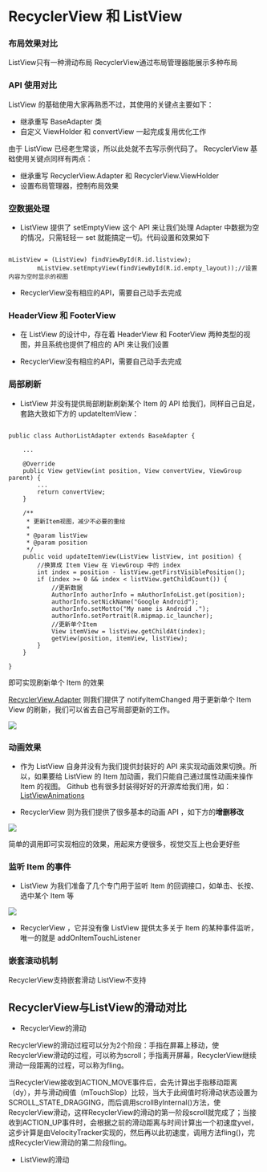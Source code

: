 RecyclerView 和 ListView
===


### 布局效果对比
ListView只有一种滑动布局
RecyclerView通过布局管理器能展示多种布局

### API 使用对比
ListView 的基础使用大家再熟悉不过，其使用的关键点主要如下：

*   继承重写 BaseAdapter 类
*   自定义 ViewHolder 和 convertView 一起完成复用优化工作

由于 ListView 已经老生常谈，所以此处就不去写示例代码了。 RecyclerView 基础使用关键点同样有两点：

*   继承重写 RecyclerView.Adapter 和 RecyclerView.ViewHolder
*   设置布局管理器，控制布局效果

### 空数据处理

* ListView 提供了 setEmptyView 这个 API 来让我们处理 Adapter 中数据为空的情况，只需轻轻一 set 就能搞定一切。代码设置和效果如下

```

mListView = (ListView) findViewById(R.id.listview);
        mListView.setEmptyView(findViewById(R.id.empty_layout));//设置内容为空时显示的视图

```
* RecyclerView没有相应的API，需要自己动手去完成

### HeaderView 和 FooterView

* 在 ListView 的设计中，存在着 HeaderView 和 FooterView 两种类型的视图，并且系统也提供了相应的 API 来让我们设置

* RecyclerView没有相应的API，需要自己动手去完成

### 局部刷新
* ListView 并没有提供局部刷新刷新某个 Item 的 API 给我们，同样自己自足，套路大致如下方的 updateItemView：

```

public class AuthorListAdapter extends BaseAdapter {

    ...

    @Override
    public View getView(int position, View convertView, ViewGroup parent) {
        ...
        return convertView;
    }

    /**
     * 更新Item视图，减少不必要的重绘
     *
     * @param listView
     * @param position
     */
    public void updateItemView(ListView listView, int position) {
        //换算成 Item View 在 ViewGroup 中的 index
        int index = position - listView.getFirstVisiblePosition();
        if (index >= 0 && index < listView.getChildCount()) {
            //更新数据
            AuthorInfo authorInfo = mAuthorInfoList.get(position);
            authorInfo.setNickName("Google Android");
            authorInfo.setMotto("My name is Android .");
            authorInfo.setPortrait(R.mipmap.ic_launcher);
            //更新单个Item
            View itemView = listView.getChildAt(index);
            getView(position, itemView, listView);
        }
    }

}

```

即可实现刷新单个 Item 的效果

[RecyclerView.Adapter](https://link.jianshu.com/?t=https://developer.android.com/reference/android/support/v7/widget/RecyclerView.Adapter.html) 则我们提供了 notifyItemChanged 用于更新单个 Item View 的刷新，我们可以省去自己写局部更新的工作。

![](https://upload-images.jianshu.io/upload_images/912181-b8051dce7450291e.png?imageMogr2/auto-orient/strip%7CimageView2/2/w/700)

### 动画效果

* 作为 ListView 自身并没有为我们提供封装好的 API 来实现动画效果切换。所以，如果要给 ListView 的 Item 加动画，我们只能自己通过属性动画来操作 Item 的视图。 Github 也有很多封装得好好的开源库给我们用，如：[ListViewAnimations](https://link.jianshu.com?t=https://github.com/nhaarman/ListViewAnimations)

* RecyclerView 则为我们提供了很多基本的动画 API ，如下方的**增删移改**

![](https://upload-images.jianshu.io/upload_images/912181-af00cdaa75008b0d.png?imageMogr2/auto-orient/strip%7CimageView2/2/w/700)

简单的调用即可实现相应的效果，用起来方便很多，视觉交互上也会更好些

### 监听 Item 的事件
* ListView 为我们准备了几个专门用于监听 Item 的回调接口，如单击、长按、选中某个 Item 等

![](https://upload-images.jianshu.io/upload_images/912181-eb82b15ab33d5bc8.png?imageMogr2/auto-orient/strip%7CimageView2/2/w/700)

* RecyclerView ，它并没有像 ListView 提供太多关于 Item 的某种事件监听，唯一的就是 addOnItemTouchListener

### 嵌套滚动机制
RecyclerView支持嵌套滑动
ListView不支持

## RecyclerView与ListView的滑动对比

* RecyclerView的滑动

RecyclerView的滑动过程可以分为2个阶段：手指在屏幕上移动，使RecyclerView滑动的过程，可以称为scroll；手指离开屏幕，RecyclerView继续滑动一段距离的过程，可以称为fling。

当RecyclerView接收到ACTION_MOVE事件后，会先计算出手指移动距离（dy），并与滑动阀值（mTouchSlop）比较，当大于此阀值时将滑动状态设置为SCROLL_STATE_DRAGGING，而后调用scrollByInternal()方法，使RecyclerView滑动，这样RecyclerView的滑动的第一阶段scroll就完成了；当接收到ACTION_UP事件时，会根据之前的滑动距离与时间计算出一个初速度yvel，这步计算是由VelocityTracker实现的，然后再以此初速度，调用方法fling()，完成RecyclerView滑动的第二阶段fling。

* ListView的滑动